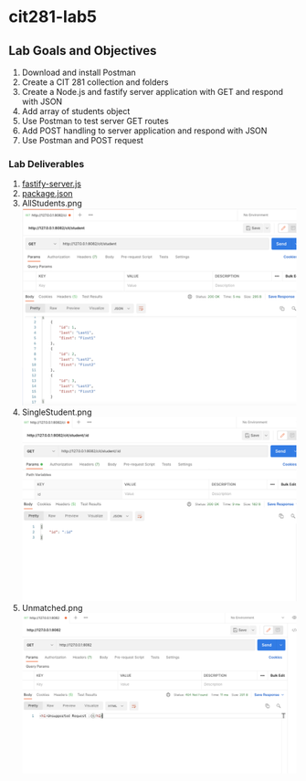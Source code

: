 # cit281-lab5

## Lab Goals and Objectives 
1. Download and install Postman
2. Create a CIT 281 collection and folders
3. Create a Node.js and fastify server application with GET and respond with JSON
4. Add array of students object
5. Use Postman to test server GET routes
6. Add POST handling to server application and respond with JSON
7. Use Postman and POST request

### Lab Deliverables
1. [fastify-server.js](fastify-server.js)
2. [package.json](package.json)
3. AllStudents.png
![AllStudents.png](AllStudents.png)
4. SingleStudent.png
![SingleStudent.png](SingleStudent.png)
5. Unmatched.png
![Unmatched.png](Unmatched.png)
